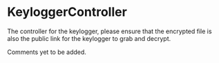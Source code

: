 # KeyloggerController

The controller for the keylogger, please ensure that the encrypted file is also the public link for the keylogger to grab and decrypt.

Comments yet to be added.
